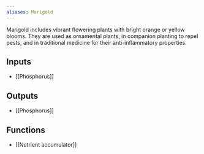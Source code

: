 ```yaml
---
aliases: Marigold
---
```

Marigold includes vibrant flowering plants with bright orange or yellow blooms. They are used as ornamental plants, in companion planting to repel pests, and in traditional medicine for their anti-inflammatory properties.
## Inputs
- [[Phosphorus]]

## Outputs
- [[Phosphorus]]

## Functions
- [[Nutrient accumulator]]